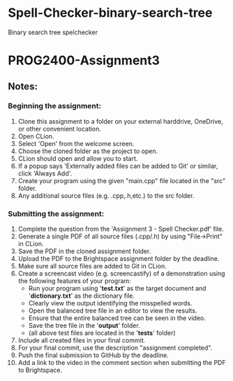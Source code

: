 # Spell-Checker-binary-search-tree
Binary search tree spelchecker

# PROG2400-Assignment3

## Notes:

### Beginning the assignment:

1) Clone this assignment to a folder on your external harddrive, OneDrive, or other convenient location.
2) Open CLion.
3) Select 'Open' from the welcome screen.
4) Choose the cloned folder as the project to open.
5) CLion should open and allow you to start.
6) If a popup says 'Externally added files can be added to Git' or similar, click 'Always Add'.
7) Create your program using the given "main.cpp" file located in the "src" folder.
8) Any additional source files (e.g. .cpp,.h,etc.) to the src folder.

### Submitting the assignment:

1) Complete the question from the 'Assignment 3 - Spell Checker.pdf' file.
2) Generate a single PDF of all source files (.cpp/.h) by using "File->Print" in CLion.
3) Save the PDF in the cloned assignment folder.
4) Upload the PDF to the Brightspace assignment folder by the deadline.
5) Make sure all source files are added to Git in CLion.
6) Create a screencast video (e.g. screencastify) of a demonstration using the following features of your program:  
   * Run your program using '__test.txt__' as the target document and '__dictionary.txt__' as the dictionary file.
   * Clearly view the output identifying the misspelled words.
   * Open the balanced tree file in an editor to view the results.
   * Ensure that the entire balanced tree can be seen in the video.
   * Save the tree file in the '__output__' folder.
   * (all above test files are located in the '__tests__' folder)
7) Include all created files in your final commit.
8) For your final commit, use the description "assignment completed".
9) Push the final submission to GitHub by the deadline.
10) Add a link to the video in the comment section when submitting the PDF to Brightspace.
    

